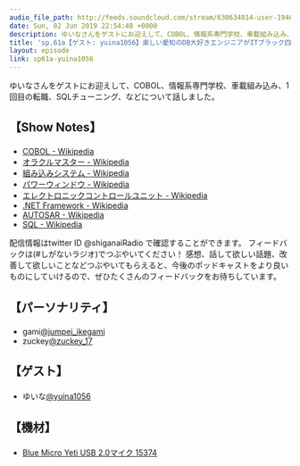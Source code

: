 ```yaml
---
audio_file_path: http://feeds.soundcloud.com/stream/630634014-user-194620696-sp61a-yuina1056.mp3
date: Sun, 02 Jun 2019 22:54:48 +0000
description: ゆいなさんをゲストにお迎えして、COBOL、情報系専門学校、車載組み込み、1回目の転職、SQLチューニング、などについて話しました。
title: 'sp.61a【ゲスト: yuina1056】楽しい愛知のDB大好きエンジニアがITブラック四天王で組み込み開発をした話'
layout: episode
link: sp61a-yuina1056
---
```


<p><span>ゆいなさんをゲストにお迎えして、COBOL、情報系専門学校、車載組み込み、1回目の転職、SQLチューニング、などについて話しました。</span></p>
<h2>
  <p>【Show Notes】</p>
</h2>
<ul>
  <li><a href="https://ja.wikipedia.org/wiki/COBOL" target="_blank">COBOL - Wikipedia</a></li>
  <li><a href="https://ja.wikipedia.org/wiki/%E3%82%AA%E3%83%A9%E3%82%AF%E3%83%AB%E3%83%9E%E3%82%B9%E3%82%BF%E3%83%BC" target="_blank">オラクルマスター - Wikipedia</a></li>
  <li><a href="https://ja.wikipedia.org/wiki/%E7%B5%84%E3%81%BF%E8%BE%BC%E3%81%BF%E3%82%B7%E3%82%B9%E3%83%86%E3%83%A0" target="_blank">組み込みシステム - Wikipedia</a></li>
  <li><a href="https://ja.wikipedia.org/wiki/%E3%83%91%E3%83%AF%E3%83%BC%E3%82%A6%E3%82%A3%E3%83%B3%E3%83%89%E3%82%A6" target="_blank">パワーウィンドウ - Wikipedia</a></li>
  <li><a href="https://ja.wikipedia.org/wiki/%E3%82%A8%E3%83%AC%E3%82%AF%E3%83%88%E3%83%AD%E3%83%8B%E3%83%83%E3%82%AF%E3%82%B3%E3%83%B3%E3%83%88%E3%83%AD%E3%83%BC%E3%83%AB%E3%83%A6%E3%83%8B%E3%83%83%E3%83%88" target="_blank">エレクトロニックコントロールユニット - Wikipedia</a></li>
  <li><a href="https://ja.wikipedia.org/wiki/.NET_Framework" target="_blank">.NET Framework - Wikipedia</a></li>
  <li><a href="https://ja.wikipedia.org/wiki/AUTOSAR" target="_blank">AUTOSAR - Wikipedia</a></li>
  <li><a href="https://ja.wikipedia.org/wiki/SQL" target="_blank">SQL - Wikipedia</a></li>
</ul>
<p><span>
  配信情報はtwitter ID @shiganaiRadio で確認することができます。
  フィードバックは(#しがないラジオ)でつぶやいてください！
  感想、話して欲しい話題、改善して欲しいことなどつぶやいてもらえると、今後のポッドキャストをより良いものにしていけるので、ぜひたくさんのフィードバックをお待ちしています。
</span></p>
<h2>
  <p>【パーソナリティ】</p>
</h2>
<ul>
  <li>gami<a href="https://twitter.com/jumpei_ikegami" target="_blank">@jumpei_ikegami</a></li>
  <li>zuckey<a href="https://twitter.com/zuckey_17" target="_blank">@zuckey_17</a></li>
</ul>
<h2>
  <p>【ゲスト】</p>
</h2>
<ul>
  <li>ゆいな<a href="https://twitter.com/yuina1056" target="_blank">@yuina1056</a></li>
</ul>
<h2>
  <p>【機材】</p>
</h2>
<ul>
  <li><a href="http://amzn.to/2tlkud3" target="_blank">Blue Micro Yeti USB 2.0マイク 15374</a></li>
</ul>
